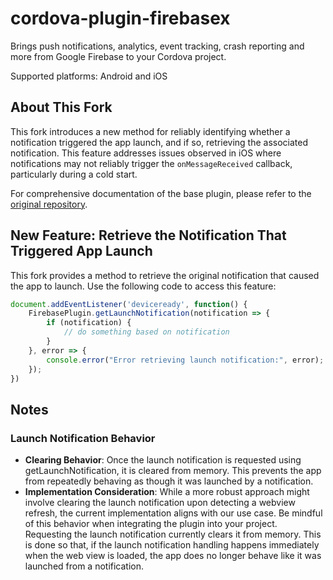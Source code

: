 # cordova-plugin-firebasex

Brings push notifications, analytics, event tracking, crash reporting and more from Google Firebase to your Cordova project.

Supported platforms: Android and iOS

## About This Fork

This fork introduces a new method for reliably identifying whether a notification triggered the app launch, and if so, retrieving the associated notification. This feature addresses issues observed in iOS where notifications may not reliably trigger the `onMessageReceived` callback, particularly during a cold start.

For comprehensive documentation of the base plugin, please refer to the [original repository](https://github.com/dpa99c/cordova-plugin-firebasex).

## New Feature: Retrieve the Notification That Triggered App Launch
This fork provides a method to retrieve the original notification that caused the app to launch. Use the following code to access this feature:
```javascript
document.addEventListener('deviceready', function() {
    FirebasePlugin.getLaunchNotification(notification => {
        if (notification) {
            // do something based on notification
        }
    }, error => {
        console.error("Error retrieving launch notification:", error);
    });
})
```

## Notes
### Launch Notification Behavior
* **Clearing Behavior**: Once the launch notification is requested using getLaunchNotification, it is cleared from memory. This prevents the app from repeatedly behaving as though it was launched by a notification.
* **Implementation Consideration**: While a more robust approach might involve clearing the launch notification upon detecting a webview refresh, the current implementation aligns with our use case. Be mindful of this behavior when integrating the plugin into your project.
Requesting the launch notification currently clears it from memory. This is done so that, if the launch notification handling happens immediately when the web view is loaded, the app does no longer behave like it was launched from a notification.
